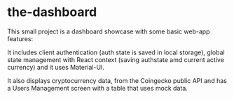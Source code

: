 # the-dashboard

This small project is a dashboard showcase with some basic web-app features:

It includes client authentication (auth state is saved in local storage), 
global state management with React context (saving authstate amd current active currency) and it uses Material-UI.

It also displays cryptocurrency data, from the Coingecko public API 
and has a Users Management screen with a table that uses mock data.